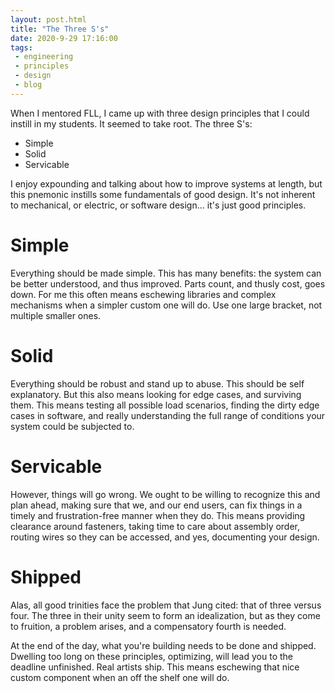 ```yaml
---
layout: post.html
title: "The Three S's"
date: 2020-9-29 17:16:00
tags:
 - engineering
 - principles
 - design
 - blog
---
```


When I mentored FLL, I came up with three design principles that I could instill in my students. It seemed to take root. The three S's:
- Simple
- Solid
- Servicable

I enjoy expounding and talking about how to improve systems at length, but this pnemonic instills some fundamentals of good design. It's not inherent to mechanical, or electric, or software design... it's just good principles.

# Simple
Everything should be made simple. This has many benefits: the system can be better understood, and thus improved. Parts count, and thusly cost, goes down. For me this often means eschewing libraries and complex mechanisms when a simpler custom one will do. Use one large bracket, not multiple smaller ones.

# Solid
Everything should be robust and stand up to abuse. This should be self explanatory. But this also means looking for edge cases, and surviving them. This means testing all possible load scenarios, finding the dirty edge cases in software, and really understanding the full range of conditions your system could be subjected to.

# Servicable
However, things will go wrong. We ought to be willing to recognize this and plan ahead, making sure that we, and our end users, can fix things in a timely and frustration-free manner when they do. This means providing clearance around fasteners, taking time to care about assembly order, routing wires so they can be accessed, and yes, documenting your design.

# Shipped
Alas, all good trinities face the problem that Jung cited: that of three versus four. The three in their unity seem to form an idealization, but as they come to fruition, a problem arises, and a compensatory fourth is needed.

At the end of the day, what you're building needs to be done and shipped. Dwelling too long on these principles, optimizing, will lead you to the deadline unfinished. Real artists ship. This means eschewing that nice custom component when an off the shelf one will do.
